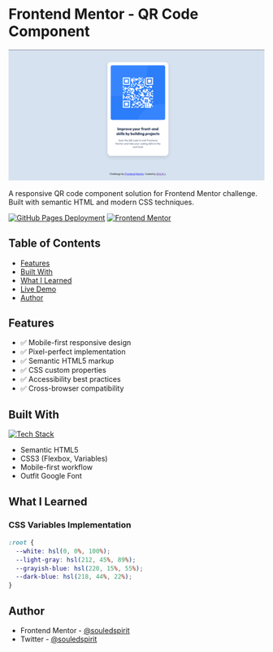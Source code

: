 # Frontend Mentor - QR Code Component

![QR Code Component Preview](./screenshot.png)

A responsive QR code component solution for Frontend Mentor challenge. Built with semantic HTML and modern CSS techniques.

[![GitHub Pages Deployment](https://img.shields.io/badge/Deployed-GitHub%20Pages-blue?style=flat-square)](https://yourusername.github.io/fm-qr-code-component)
[![Frontend Mentor](https://img.shields.io/badge/Frontend%20Mentor-Challenge-blue?style=flat-square)](https://www.frontendmentor.io/challenges/qr-code-component-iux_sIO_H)

## Table of Contents

- [Features](#features)
- [Built With](#built-with)
- [What I Learned](#what-i-learned)
- [Live Demo](#live-demo)
- [Author](#author)

## Features

- ✅ Mobile-first responsive design
- ✅ Pixel-perfect implementation
- ✅ Semantic HTML5 markup
- ✅ CSS custom properties
- ✅ Accessibility best practices
- ✅ Cross-browser compatibility

## Built With

[![Tech Stack](https://skillicons.dev/icons?i=html,css)](https://skillicons.dev)

- Semantic HTML5
- CSS3 (Flexbox, Variables)
- Mobile-first workflow
- Outfit Google Font

## What I Learned

### CSS Variables Implementation

```css
:root {
  --white: hsl(0, 0%, 100%);
  --light-gray: hsl(212, 45%, 89%);
  --grayish-blue: hsl(220, 15%, 55%);
  --dark-blue: hsl(218, 44%, 22%);
}
```

## Author

- Frontend Mentor - [@souledspirit](https://www.frontendmentor.io/profile/souledspirit)
- Twitter - [@souledspirit](https://www.twitter.com/souledspirit)
